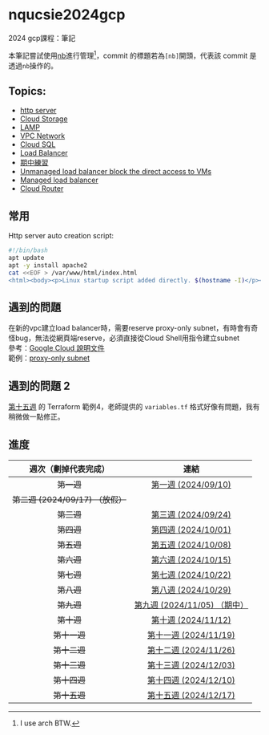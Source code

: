 # nqucsie2024gcp
2024 gcp課程：筆記

本筆記嘗試使用[nb](https://xwmx.github.io/nb/#home)進行管理[^1]，commit 的標題若為`[nb]`開頭，代表該 commit 是透過`nb`操作的。
[^1]: I use arch BTW.

## Topics:
- [http server](20241001.md#建立http伺服器)
- [Cloud Storage](20241008.md#upload-file-to-cloud-storage-and-copy-it-to-gce)
- [LAMP](20241015.md#database-server(lamp))
- [VPC Network](20241022.md#建立新的vpc-network)
- [Cloud SQL](20241029.md#cloud-sql)
- [Load Balancer](20241029.md#load-balancer)
- [期中練習](midterm.md)
- [Unmanaged load balancer block the direct access to VMs](20241112.md#block-the-direct-access-to-vm)
- [Managed load balancer](20241112.md#managed-load-balancer)
- [Cloud Router](20241119.md#cloud-router)

## 常用
Http server auto creation script:
```bash
#!/bin/bash
apt update
apt -y install apache2
cat <<EOF > /var/www/html/index.html
<html><body><p>Linux startup script added directly. $(hostname -I)</p></body></html>
```

## 遇到的問題
在新的vpc建立load balancer時，需要reserve proxy-only subnet，有時會有奇怪bug，無法從網頁端reserve，必須直接從Cloud Shell用指令建立subnet<br>
參考：[Google Cloud 說明文件](https://cloud.google.com/load-balancing/docs/proxy-only-subnets#gcloud)<br>
範例：[proxy-only subnet](20241112.md#proxy-only-subnet)

## 遇到的問題 2
[第十五週](20241217.md#terraform-範例4) 的 Terraform 範例4，老師提供的 `variables.tf` 格式好像有問題，我有稍微做一點修正。

## 進度

| 週次（劃掉代表完成） | 連結 |
| :------------------: | :--: |
| ~~第一週~~ | [第一週 (2024/09/10)](20240910.md) |
| ~~第二週 (2024/09/17) （放假）~~ |
| ~~第三週~~ | [第三週 (2024/09/24)](20240924.md) |
| ~~第四週~~ | [第四週 (2024/10/01)](20241001.md) |
| ~~第五週~~ | [第五週 (2024/10/08)](20241008.md) |
| ~~第六週~~ | [第六週 (2024/10/15)](20241015.md) |
| ~~第七週~~ | [第七週 (2024/10/22)](20241022.md) |
| ~~第八週~~ | [第八週 (2024/10/29)](20241029.md) |
| ~~第九週~~ | [第九週 (2024/11/05) （期中）](midterm.md) |
| ~~第十週~~ | [第十週 (2024/11/12)](20241112.md) |
| ~~第十一週~~ | [第十一週 (2024/11/19)](20241119.md) |
| ~~第十二週~~ | [第十二週 (2024/11/26)](20241126.md) |
| ~~第十三週~~ | [第十三週 (2024/12/03)](20241203.md) |
| ~~第十四週~~ | [第十四週 (2024/12/10)](20241210.md) |
| ~~第十五週~~ | [第十五週 (2024/12/17)](20241217.md) |
